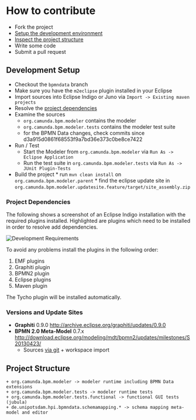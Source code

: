 How to contribute
=================

* Fork the project
* [Setup the development environment](#development-setup)
* [Inspect the project structure](#project-structure)
* Write some code
* Submit a pull request

Development Setup
-----------------

* Checkout the `bpmndata` branch
* Make sure you have the `m2eclipse` plugin installed in your Eclipse
* Import sources into Eclipse Indigo or Juno via `Import -> Existing maven projects`
* Resolve the [project dependencies](#development-dependencies)
* Examine the sources
    * `org.camunda.bpm.modeler` contains the modeler
    * `org.camunda.bpm.modeler.tests` contains the modeler test suite
    * for the BPMN Data changes, check commits since d3a915d0861f68553f9a7bd36e373c0be8ce7422
* Run / Test
    * Start the Modeler from `org.camunda.bpm.modeler` via `Run As -> Eclipse Application`
    * Run the test suite in `org.camunda.bpm.modeler.tests` via `Run As -> JUnit Plugin-Tests`
* Build the project
       * run `mvn clean install` on `org.camunda.bpm.modeler.parent`
       * find the eclipse update site in `org.camunda.bpm.modeler.updatesite.feature/target/site_assembly.zip`

### Project Dependencies

The following shows a screenshot of an Eclipse Indigo installation with the required plugins installed.
Highlighted are plugins which need to be installed in order to resolve add dependencies. 

![Development Requirements](https://raw.github.com/camunda/camunda-modeler/develop/documentation/images/development-requirements.png)

To avoid any problems install the plugins in the following order:
1. EMF plugins
2. Graphiti plugin
3. BPMN2 plugin
4. Eclipse plugins
5. Maven plugin

The Tycho plugin will be installed automatically.

### Versions and Update Sites

* __Graphiti__ 0.9.0 http://archive.eclipse.org/graphiti/updates/0.9.0
* __BPMN 2.0 Meta-Model__ 0.7.x http://download.eclipse.org/modeling/mdt/bpmn2/updates/milestones/S20130423/
    * Sources [via git](git://git.eclipse.org/gitroot/bpmn2) + workspace import

Project Structure
-----------------------

    + org.camunda.bpm.modeler -> modeler runtime including BPMN Data extensions
    + org.camunda.bpm.modeler.tests -> modeler runtime tests
    + org.camunda.bpm.modeler.tests.functional -> functional GUI tests (jubula)
    + de.unipotsdam.hpi.bpmndata.schemamapping.* -> schema mapping meta-model and editor
    



[1]: https://github.com/camunda/camunda-modeler
